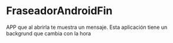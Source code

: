 # FraseadorAndroidFin
APP que al abrirla te muestra un mensaje.
Esta aplicación tiene un backgrund que cambia con la hora
